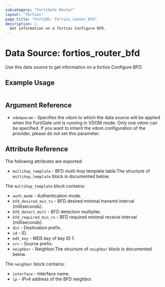 ```yaml
---
subcategory: "FortiGate Router"
layout: "fortios"
page_title: "FortiOS: fortios_router_bfd"
description: |-
  Get information on a fortios Configure BFD.
---
```


# Data Source: fortios_router_bfd
Use this data source to get information on a fortios Configure BFD.


## Example Usage

```hcl

```

## Argument Reference

* `vdomparam` - Specifies the vdom to which the data source will be applied when the FortiGate unit is running in VDOM mode. Only one vdom can be specified. If you want to inherit the vdom configuration of the provider, please do not set this parameter.

## Attribute Reference

The following attributes are exported:

* `multihop_template` - BFD multi-hop template table.The structure of `multihop_template` block is documented below.

The `multihop_template` block contains:

* `auth_mode` - Authentication mode.
* `bfd_desired_min_tx` - BFD desired minimal transmit interval (milliseconds).
* `bfd_detect_mult` - BFD detection multiplier.
* `bfd_required_min_rx` - BFD required minimal receive interval (milliseconds).
* `dst` - Destination prefix.
* `id` - ID.
* `md5_key` - MD5 key of key ID 1.
* `src` - Source prefix.
* `neighbor` - Neighbor.The structure of `neighbor` block is documented below.

The `neighbor` block contains:

* `interface` - Interface name.
* `ip` - IPv4 address of the BFD neighbor.
